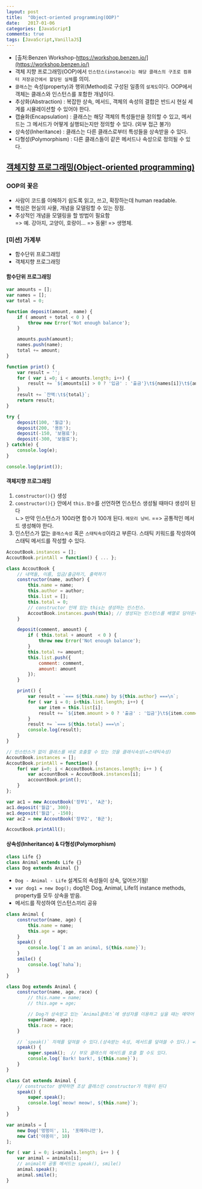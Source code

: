 ```yaml
---
layout: post
title:  "Object-oriented programming(OOP)"
date:   2017-01-06
categories: [JavaScript]
comments: true
tags: [JavaScript,VanillaJS]
---
```


- [출처:Benzen Workshop-https://workshop.benzen.io/](https://workshop.benzen.io/)
- 객체 지향 프로그래밍(OOP)에서 `인스턴스(instance)는 해당 클래스의 구조로 컴퓨터 저장공간에서 할당된 실체`를 의미.
- `클래스`는 속성(property)과 행위(Method)로 구성된 일종의 `설계도`이다. OOP에서 객체는 클래스와 인스턴스를 포함한 개념이다.
- 추상화(Abstraction) : 복잡한 상속, 메서드, 객체의 속성의 결합은 반드시 현실 세계를 시뮬레이션할 수 있어야 한다.
- 캡슐화(Encapsulation) : 클래스는 해당 객체의 특성들만을 정의할 수 있고, 메서드는 그 메서드가 어떻게 실행되는지만 정의할 수 있다. (외부 접근 불가)
- 상속성(Inheritance) : 클래스는 다른 클래스로부터 특성들을 상속받을 수 있다.
- 다형성(Polymorphism) : 다른 클래스들이 같은 메서드나 속성으로 정의될 수 있다.

<!--more-->

## [객체지향 프로그래밍(Object-oriented programming)](https://developer.mozilla.org/ko/docs/Web/JavaScript/Introduction_to_Object-Oriented_JavaScript)

### OOP의 꽃은
- 사람이 코드를 이해하기 쉽도록 읽고, 쓰고, 확장하는데 human readable.
- 핵심은 현실의 사물, 개념을 모델링할 수 있는 장점.
- 추상적인 개념을 모델링을 할 방법이 필요함 <br>
=> 예. 강아지, 고양이, 호랑이... => 동물! => 생명체. <br>

### [미션] 가계부
- 함수단위 프로그래밍
- 객체지향 프로그래밍

#### 함수단위 프로그래밍

```js
var amounts = [];
var names = [];
var total = 0;

function deposit(amount, name) {
	if ( amount + total < 0 ) {
		throw new Error('Not enough balance');
	}

	amounts.push(amount);
	names.push(name);
	total += amount;
}

function print() {
	var result = '';
	for ( var i =0; i < amounts.length; i++) {
		result += `${amounts[i] > 0 ? '입금' : '출금'}\t${names[i]}\t${amounts[i]}\n`;
	}
	result += `잔액:\t${total}`;
	return result;
}

try {
	deposit(100, '월급');
	deposit(200, '용돈');
	deposit(-150, '보혐료');
	deposit(-300, '보혐료');
} catch(e) {
	console.log(e);
}

console.log(print());
```

#### 객체지향 프로그래밍
1. `constructor(){}`  생성
2. `constructor(){}` 안에서 `this.함수`를 선언하면 인스턴스 생성될 때마다 생성이 된다 <br>
ㄴ> 만약 인스턴스가 100라면 함수가 100개 된다. `메모리 낭비`. ==> 공통적인 메서드 생성해야 한다.<br>
3. 인스턴스가 없는 `클래스속성` 혹은 `스태틱속성`이라고 부른다. 스태틱 키워드를 작성하여 스태틱 메서드를 작성할 수 있다.

```js
AccoutBook.instances = [];
AccoutBook.printAll = function() { ... };
```

```js
class AccoutBook {
	// 내역들, 이름, 입금/출금하기, 출력하기
	constructor(name, author) {
		this.name = name;
		this.author = author;
		this.list = [];
		this.total = 0;
		// constructor 인에 있는 this는 생성하는 인스턴스.
		AccoutBook.instances.push(this); // 생성되는 인스턴스를 배열로 담아둔다.
	}

	deposit(comment, amount) {
		if ( this.total + amount  < 0 ) {
			throw new Error('Not enough balance');
		}
		this.total += amount;
		this.list.push({
			comment: comment,
			amount: amount
		});
	}

	print() {
		var result = `=== ${this.name} by ${this.author} ===\n`;
		for ( var i = 0; i<this.list.length; i++) {
			var item = this.list[i];
			result += `${item.amount > 0 ? '출금' : '입금'}\t${item.comment}\t${item.amount}원\n`;
		}
		result += `=== ${this.total} ===\n`;
		console.log(result);
	}
}

// 인스턴스가 없이 클래스를 바로 호출할 수 있는 것을 클래식속성(=스태틱속성)
AccoutBook.instances = [];
AccoutBook.printAll = function() {
	for( var i=0; i < AccoutBook.instances.length; i++ ) {
		var accountBook = AccoutBook.instances[i];
		accountBook.print();
	}
};

var ac1 = new AccoutBook('장부1', 'A군');
ac1.deposit('월급', 300);
ac1.deposit('월급', -150);
var ac2 = new AccoutBook('장부2', 'B군');

AccoutBook.printAll();
```

#### 상속성(Inheritance) & 다형성(Polymorphism)
```js
class Life {}
class Animal extends Life {}
class Dog extends Animal {}
```

- `Dog - Animal - Life` 설계도의 속성들이 상속, 덮어쓰기됨!
- `var dog1 = new Dog();` dog1은 Dog, Animal, Life의 instance methods, property를 모두 상속을 받음.
- 메서드를 작성하여 인스턴스끼리 공유

```js
class Animal {
	constructor(name, age) {
		this.name = name;
		this.age = age;
	}
	speak() {
		console.log(`I am an animal, ${this.name}`);
	}
	smile() {
		console.log(`haha`);
	}
}

class Dog extends Animal {
	constructor(name, age, race) {
		// this.name = name;
		// this.age = age;

		// Dog가 상속받고 있는 `Animal클래스`에 생성자를 이용하고 싶을 때는 예약어 `super()` 사용.  
		super(name, age);
		this.race = race;
	}

	// `speak()` 자체를 덮여쓸 수 있다.(상속받는 속성, 메서드를 덮여쓸 수 있다.) => `메서드 오버라이딩,(method overriding)`이라고 부른다
	speak() {
		super.speak();  // 부모 클래스의 메서드를 호출 할 수도 있다.
		console.log(`Bark! bark!, ${this.name}`);
	}
}

class Cat extends Animal {
	// constructor 생략하면 조상 클래스인 constructor가 적용이 된다
	speak() {
		super.speak();
		console.log(`meow! meow!, ${this.name}`);
	}
}

var animals = [
	new Dog('멍멍이', 11, '포메라니안'),
	new Cat('야옹이', 10)
];

for ( var i = 0; i<animals.length; i++ ) {
	var animal = animals[i];
	// animal의 공통 메서드는 speak(), smile()
	animal.speak();
	animal.smile();
}
```
